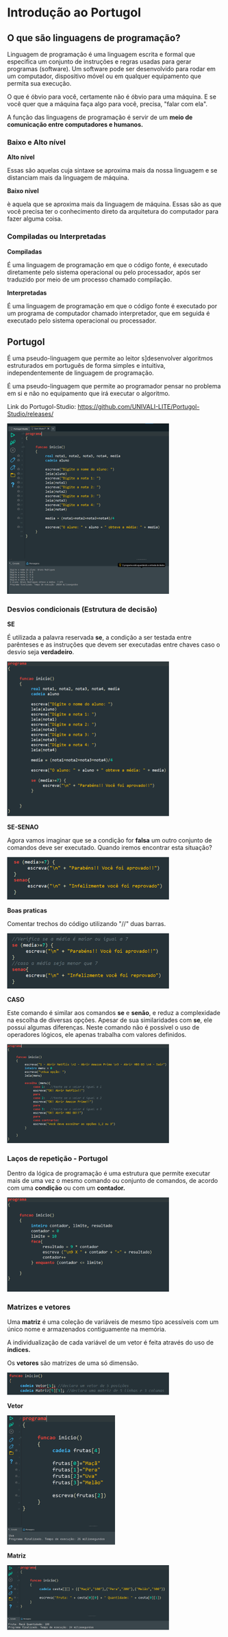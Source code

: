 # Introdução ao Portugol

## O que são linguagens de programação?

Linguagem de programação é uma linguagem escrita e formal que especifica um conjunto de instruções e regras usadas para gerar programas (software). Um software pode ser desenvolvido para rodar em um computador, dispositivo móvel ou em qualquer equipamento que permita sua execução.

O que é óbvio para você, certamente não é óbvio para uma máquina. E se você quer que a máquina faça algo para você, precisa, "falar com ela".

A função das linguagens de programação é servir de um **meio de comunicação entre computadores e humanos.**

### Baixo e Alto nível

**Alto nível**

Essas são aquelas cuja sintaxe se aproxima mais da nossa linguagem e se distanciam mais da linguagem de máquina.

**Baixo nível**

è aquela que se aproxima mais da linguagem de máquina. Essas são as que você precisa ter o conhecimento direto da arquitetura do computador para fazer alguma coisa.

### Compiladas ou Interpretadas

**Compiladas**

É uma linguagem de programação em que o código fonte, é executado diretamente pelo sistema operacional ou pelo processador, após ser traduzido por meio de um processo chamado compilação.

**Interpretadas**

É uma linguagem de programação em que o código fonte é executado por um programa de computador chamado interpretador, que em seguida é executado pelo sistema operacional ou processador.

## Portugol

É uma pseudo-linguagem que permite ao leitor s]desenvolver algoritmos estruturados em português de forma simples e intuitiva, independentemente de linguagem de programação.

É uma pseudo-linguagem que permite ao programador pensar no problema em si e não no equipamento que irá executar o algoritmo.

Link do Portugol-Studio: https://github.com/UNIVALI-LITE/Portugol-Studio/releases/

<img src="..\Imagens\image-60.png" alt="image-60" width="75%"/>

### Desvios condicionais (Estrutura de decisão)

**SE**

É utilizada a palavra reservada **se**, a condição a ser testada entre parênteses e as instruções que devem ser executadas entre chaves caso o desvio seja **verdadeiro**.



<img src="..\Imagens\image-62.png" alt="image-62" width="75%"/>

**SE-SENAO**

Agora vamos imaginar que se a condição for **falsa** um outro conjunto de comandos deve ser executado. Quando iremos encontrar esta situação?

<img src="..\Imagens\image-63.png" alt="image-63" width="75%"/>

**Boas praticas**

Comentar trechos do código utilizando "//" duas barras.

<img src="..\Imagens\image-64.png" alt="image-64" width="75%"/>

**CASO**

Este comando é similar aos comandos **se** e **senão**, e reduz a complexidade na escolha de diversas opções. Apesar de sua similaridades com **se**, ele possui algumas diferenças. Neste comando não é possível o uso de operadores lógicos, ele apenas trabalha com valores definidos.

<img src="..\Imagens\image-65.png" alt="image-65" width="75%"/>

### Laços de repetição - Portugol

Dentro da lógica de programação é uma estrutura que permite executar mais de uma vez o mesmo comando ou conjunto de comandos, de acordo com uma **condição** ou com um **contador.**

<img src="..\Imagens\image-66.png" alt="image-66" width="75%"/>

### Matrizes e vetores

Uma **matriz** é uma coleção de variáveis de mesmo tipo acessíveis com um único nome e armazenados contiguamente na memória.

A individualização de cada variável de um vetor é feita através do uso de **índices.**

Os **vetores** são matrizes de uma só dimensão.

<img src="..\Imagens\image-67.png" alt="image-67" width="75%"/>

**Vetor**

<img src="..\Imagens\image-68.png" alt="image-68" width="50%"/>

**Matriz**

<img src="..\Imagens\image-69.png" alt="image-69" width="75%"/>

